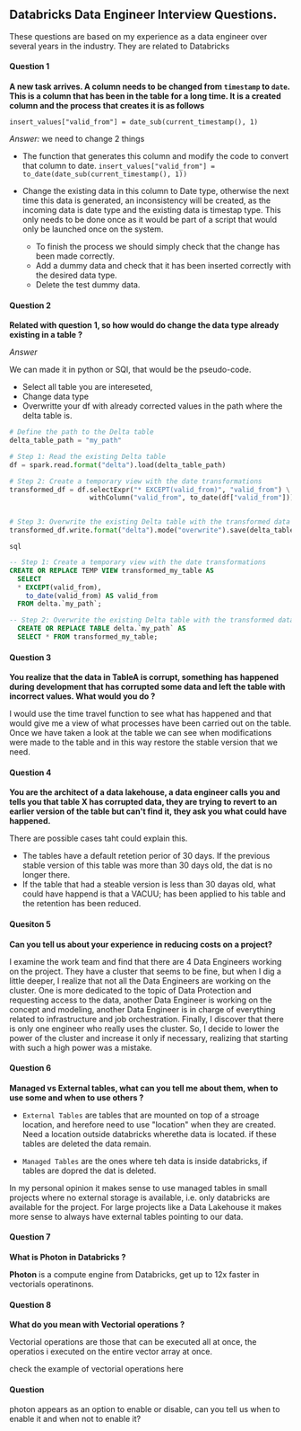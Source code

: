 ## Databricks Data Engineer Interview Questions.

These questions are based on my experience as a data engineer over several years in the industry.  They are related to Databricks

#### Question 1
**A new task arrives. A column needs to be changed from `timestamp` to `date`. This is a column that has been in the table for a long time.
It is a created column and the process that creates it is as follows**

`insert_values["valid_from"] = date_sub(current_timestamp(), 1)`

*Answer:*
we need to change 2 things  

- The function that generates this column and modify the code to convert that column to date.
`insert_values["valid_from"] = to_date(date_sub(current_timestamp(), 1))`

- Change the existing data in this column to Date type, otherwise the next time this data is generated,
 an inconsistency will be created, as the incoming data is date type and the existing data is timestap type.
 This only needs to be done once as it would be part of a script that would only be launched once on the system.
  - To finish the process we should simply check that the change has been made correctly.
  - Add a dummy data and check that it has been inserted correctly with the desired data type.
  - Delete the test dummy data.

#### Question 2
**Related with question 1, so how would do change the data type already existing in a table ?**

*Answer*

We can made it in python or SQl, that would be the pseudo-code.

- Select all table you are intereseted, 
- Change data type 
- Overwritte your df with already corrected values in the path where the delta table is.
	
	
```python
# Define the path to the Delta table
delta_table_path = "my_path"

# Step 1: Read the existing Delta table
df = spark.read.format("delta").load(delta_table_path)

# Step 2: Create a temporary view with the date transformations
transformed_df = df.selectExpr("* EXCEPT(valid_from)", "valid_from") \
					withColumn("valid_from", to_date(df["valid_from"]))


# Step 3: Overwrite the existing Delta table with the transformed data
transformed_df.write.format("delta").mode("overwrite").save(delta_table_path)
```

`sql`
  ```sql
-- Step 1: Create a temporary view with the date transformations
CREATE OR REPLACE TEMP VIEW transformed_my_table AS
    SELECT
	* EXCEPT(valid_from), 
	  to_date(valid_from) AS valid_from
	FROM delta.`my_path`;

-- Step 2: Overwrite the existing Delta table with the transformed data
	CREATE OR REPLACE TABLE delta.`my_path` AS
	SELECT * FROM transformed_my_table;
  ```
  
#### Question 3
**You realize that the data in TableA is corrupt, something has happened during development that has corrupted some data and left the table with incorrect values. What would you do ?**

I would use the time travel function to see what has happened and that would give me a view of what processes have been carried out on the table. Once we have taken a look at the table we
can see when modifications were made to the table and in this way restore the stable version that we need.


#### Question 4

**You are the architect of a data lakehouse, a data engineer calls you and tells you that table X has corrupted data, they are trying to revert to an earlier version of
the table but can't find it, they ask you what could have happened.**

There are possible cases taht could explain this.

- The tables have a default retetion perior of 30 days. If the previous stable version of this table was more than 30 days old, the dat is no longer there.  
- If the table that had a steable version is less than 30 dayas old, what could have happend is that a VACUU; has been applied to his table and the retention has been reduced.

#### Quesiton 5
**Can you tell us about your experience in reducing costs on a project?**

I examine the work team and find that there are 4 Data Engineers working on the project.
They have a cluster that seems to be fine, but when I dig a little deeper, I realize that not all the Data Engineers are working on the cluster.
One is more dedicated to the topic of Data Protection and requesting access to the data, another Data Engineer is working on the concept and modeling,
another Data Engineer is in charge of everything related to infrastructure and job orchestration.
Finally, I discover that there is only one engineer who really uses the cluster.
So, I decide to lower the power of the cluster and increase it only if necessary, realizing that starting with such a high power was a mistake.


#### Question 6

**Managed vs External tables, what can you tell me about them, when to use some and when to use others ?** 

- `External Tables` are tables that are mounted on top of a stroage location, and herefore need to use "location" when they are created. 
Need a location outside databricks wherethe data is located. if these tables are deleted the data remain.  

- `Managed Tables` are the ones where teh data is inside databricks, if tables are dopred the dat is deleted.  

In my personal opinion it makes sense to use managed tables in small projects where no external storage is available, i.e. only databricks are available for the project. For large projects like a Data Lakehouse it makes more sense to always have external tables pointing to our data.

#### Question 7
**What is Photon in Databricks ?**

**Photon** is a compute engine from Databricks, get up to 12x faster in vectorials operatinons.

#### Question 8
**What do you mean with Vectorial operations ?**

Vectorial operations are those that can be executed all at once, the operatios i executed on the entire vector array at once. 

check the example of vectorial operations here


#### Question
photon appears as an option to enable or disable, can you tell us when to enable it and when not to enable it?

